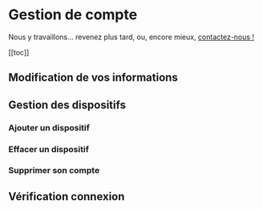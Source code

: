 # Gestion de compte
Nous y travaillons... revenez plus tard, ou, encore mieux, [contactez-nous !](mailto:julien.malard@mail.mcgill.ca)

[[toc]]

## Modification de vos informations

## Gestion des dispositifs

### Ajouter un dispositif

### Effacer un dispositif

### Supprimer son compte

## Vérification connexion